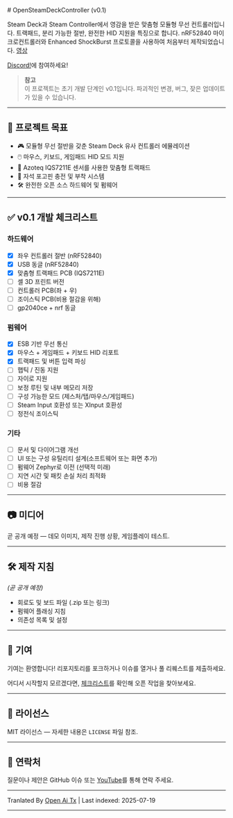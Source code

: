 <translate-content># OpenSteamDeckController (v0.1)

Steam Deck과 Steam Controller에서 영감을 받은 맞춤형 모듈형 무선 컨트롤러입니다. 트랙패드, 분리 가능한 절반, 완전한 HID 지원을 특징으로 합니다. nRF52840 마이크로컨트롤러와 Enhanced ShockBurst 프로토콜을 사용하여 처음부터 제작되었습니다. [영상](https://youtu.be/ycMgIToLav8?si=cVztny4IiIS_V4oI) 

[Discord!](https://discord.gg/ZtV34Hwx7y)에 참여하세요!

> **참고**  
> 이 프로젝트는 초기 개발 단계인 v0.1입니다. 파괴적인 변경, 버그, 잦은 업데이트가 있을 수 있습니다.

---

## 🚀 프로젝트 목표

- 🎮 모듈형 무선 절반을 갖춘 Steam Deck 유사 컨트롤러 에뮬레이션
- 🖱️ 마우스, 키보드, 게임패드 HID 모드 지원
- 🧲 Azoteq IQS7211E 센서를 사용한 맞춤형 트랙패드
- 🔋 자석 포고핀 충전 및 부착 시스템
- 🛠️ 완전한 오픈 소스 하드웨어 및 펌웨어

---

## ✅ v0.1 개발 체크리스트

### 하드웨어
- [x] 좌우 컨트롤러 절반 (nRF52840)
- [x] USB 동글 (nRF52840)
- [x] 맞춤형 트랙패드 PCB (IQS7211E)
- [ ] 셸 3D 프린트 버전
- [ ] 컨트롤러 PCB(좌 + 우)
- [ ] 조이스틱 PCB(비용 절감을 위해)
- [ ] gp2040ce + nrf 동글

### 펌웨어
- [x] ESB 기반 무선 통신
- [x] 마우스 + 게임패드 + 키보드 HID 리포트
- [x] 트랙패드 및 버튼 입력 파싱
- [ ] 햅틱 / 진동 지원
- [ ] 자이로 지원
- [ ] 보정 루틴 및 내부 메모리 저장
- [ ] 구성 가능한 모드 (제스처/탭/마우스/게임패드)
- [ ] Steam Input 호환성 또는 XInput 호환성
- [ ] 정전식 조이스틱

### 기타
- [ ] 문서 및 다이어그램 개선
- [ ] UI 또는 구성 유틸리티 설계(소프트웨어 또는 화면 추가)
- [ ] 펌웨어 Zephyr로 이전 (선택적 미래)
- [ ] 지연 시간 및 패킷 손실 처리 최적화
- [ ] 비용 절감

---

## 📷 미디어

곧 공개 예정 — 데모 이미지, 제작 진행 상황, 게임플레이 테스트.

---

## 🛠️ 제작 지침

_(곧 공개 예정)_

- 회로도 및 보드 파일 (.zip 또는 링크)
- 펌웨어 플래싱 지침
- 의존성 목록 및 설정

---

## 🤝 기여

기여는 환영합니다! 리포지토리를 포크하거나 이슈를 열거나 풀 리퀘스트를 제출하세요.

어디서 시작할지 모르겠다면, [체크리스트](#-v01-development-checklist)를 확인해 오픈 작업을 찾아보세요.

---

## 📄 라이선스

MIT 라이선스 — 자세한 내용은 `LICENSE` 파일 참조.

---

## 💬 연락처

질문이나 제안은 GitHub 이슈 또는 [YouTube](https://www.youtube.com/@TommyBee456)를 통해 연락 주세요.


---

Tranlated By [Open Ai Tx](https://github.com/OpenAiTx/OpenAiTx) | Last indexed: 2025-07-19

---